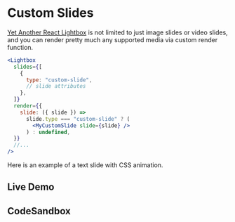 # Custom Slides

[Yet Another React Lightbox](/) is not limited to just image slides or video
slides, and you can render pretty much any supported media via custom render
function.

```jsx
<Lightbox
  slides={[
    {
      type: "custom-slide",
      // slide attributes
    },
  ]}
  render={{
    slide: ({ slide }) =>
      slide.type === "custom-slide" ? (
        <MyCustomSlide slide={slide} />
      ) : undefined,
  }}
  //...
/>
```

Here is an example of a text slide with CSS animation.

## Live Demo

<CustomSlidesExample />

## CodeSandbox

<CodeSandboxLink file="/src/examples/CustomSlides.tsx" path="/examples/custom-slides" />
